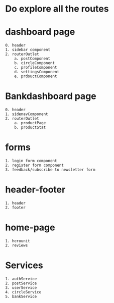 # Do explore all the routes
# dashboard page
    0. header
    1. sidebar component
    2. routerOutlet
        a. postComponent
        b. circleComponent
        c. profileComponent
        d. settingsComponent
        e. prdouctComponent

# Bankdashboard page
    0. header
    1. sidenavComponent
    2. routerOutlet
        a. productPage
        b. productStat

# forms
    1. login form component
    2. register form component
    3. feedback/subscribe to newsletter form

# header-footer
    1. header
    2. footer

# home-page 
    1. herounit
    2. reviews

# Services
    1. authService
    2. postService
    3. userService
    4. circleService
    5. bankService


